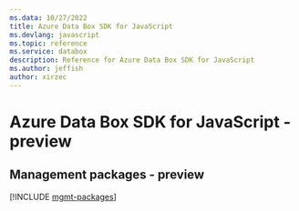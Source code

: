 ```yaml
---
ms.data: 10/27/2022
title: Azure Data Box SDK for JavaScript
ms.devlang: javascript
ms.topic: reference
ms.service: databox
description: Reference for Azure Data Box SDK for JavaScript
ms.author: jeffish
author: xirzec
---
```

# Azure Data Box SDK for JavaScript - preview

## Management packages - preview
[!INCLUDE [mgmt-packages](data-box-mgmt-index.md)]